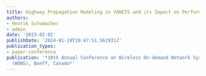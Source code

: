 ```yaml
---
title: Highway Propagation Modeling in VANETS and its Impact on Performance Evaluation
authors:
- Henrik Schumacher
- admin
date: '2013-02-01'
publishDate: '2024-01-18T10:47:51.562931Z'
publication_types:
- paper-conference
publication: '*10th Annual Conference on Wireless On-demand Network Systems and Services
  (WONS), Banff, Canada*'
---
```

